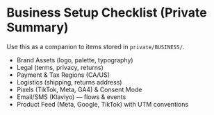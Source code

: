# Business Setup Checklist (Private Summary)

Use this as a companion to items stored in `private/BUSINESS/`.

- Brand Assets (logo, palette, typography)
- Legal (terms, privacy, returns)
- Payment & Tax Regions (CA/US)
- Logistics (shipping, returns address)
- Pixels (TikTok, Meta, GA4) & Consent Mode
- Email/SMS (Klaviyo) — flows & events
- Product Feed (Meta, Google, TikTok) with UTM conventions
